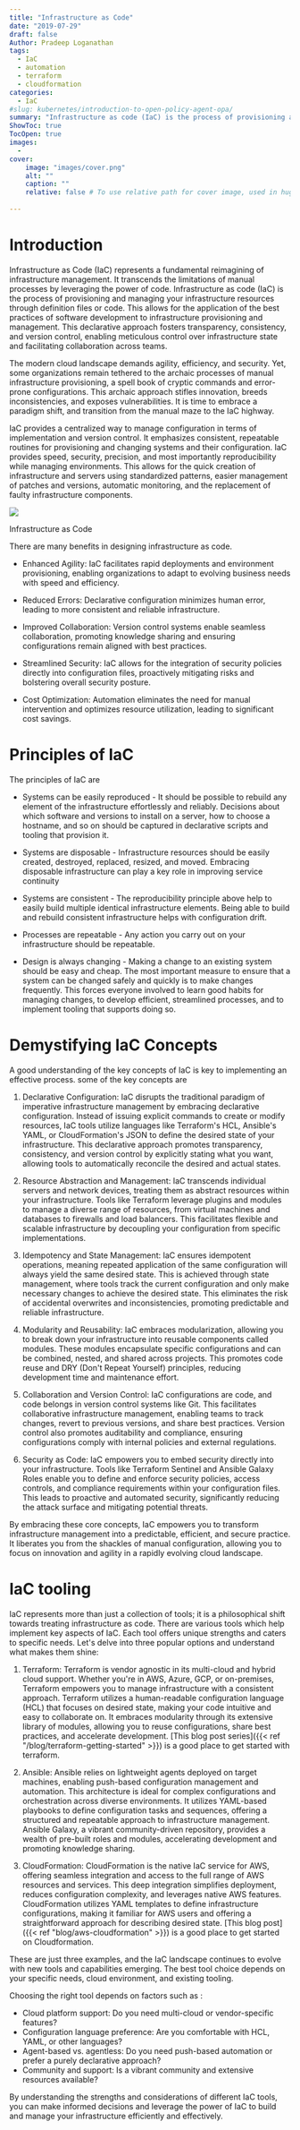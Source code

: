 ```yaml
---
title: "Infrastructure as Code"
date: "2019-07-29"
draft: false
Author: Pradeep Loganathan
tags: 
  - IaC
  - automation
  - terraform
  - cloudformation
categories:
  - IaC
#slug: kubernetes/introduction-to-open-policy-agent-opa/
summary: "Infrastructure as code (IaC) is the process of provisioning and managing your infrastructure resources through definition files or code."
ShowToc: true
TocOpen: true
images:
  - 
cover:
    image: "images/cover.png"
    alt: ""
    caption: ""
    relative: false # To use relative path for cover image, used in hugo Page-bundles
 
---
```


# Introduction

Infrastructure as Code (IaC) represents a fundamental reimagining of infrastructure management. It transcends the limitations of manual processes by leveraging the power of code. Infrastructure as code (IaC) is the process of provisioning and managing your infrastructure resources through definition files or code. This allows for the application of the best practices of software development to infrastructure provisioning and management. This declarative approach fosters transparency, consistency, and version control, enabling meticulous control over infrastructure state and facilitating collaboration across teams.

The modern cloud landscape demands agility, efficiency, and security. Yet, some organizations remain tethered to the archaic processes of manual infrastructure provisioning, a spell book of cryptic commands and error-prone configurations. This archaic approach stifles innovation, breeds inconsistencies, and exposes vulnerabilities. It is time to embrace a paradigm shift, and transition from the manual maze to the IaC highway.

IaC provides a centralized way to manage configuration in terms of implementation and version control. It emphasizes consistent, repeatable routines for provisioning and changing systems and their configuration. IaC provides speed, security, precision, and most importantly reproducibility while managing environments. This allows for the quick creation of infrastructure and servers using standardized patterns, easier management of patches and versions, automatic monitoring, and the replacement of faulty infrastructure components.

![](images/Infrastructure-as-code.png)

Infrastructure as Code

There are many benefits in designing infrastructure as code.

- Enhanced Agility: IaC facilitates rapid deployments and environment provisioning, enabling organizations to adapt to evolving business needs with speed and efficiency.

- Reduced Errors: Declarative configuration minimizes human error, leading to more consistent and reliable infrastructure.

- Improved Collaboration: Version control systems enable seamless collaboration, promoting knowledge sharing and ensuring configurations remain aligned with best practices.

- Streamlined Security: IaC allows for the integration of security policies directly into configuration files, proactively mitigating risks and bolstering overall security posture.

- Cost Optimization: Automation eliminates the need for manual intervention and optimizes resource utilization, leading to significant cost savings.

# Principles of IaC

The principles of IaC are

- Systems can be easily reproduced - It should be possible to rebuild any element of the infrastructure effortlessly and reliably. Decisions about which software and versions to install on a server, how to choose a hostname, and so on should be captured in declarative scripts and tooling that provision it.

- Systems are disposable - Infrastructure resources should be easily created, destroyed, replaced, resized, and moved. Embracing disposable infrastructure can play a key role in improving service continuity

- Systems are consistent - The reproducibility principle above help to easily build multiple identical infrastructure elements. Being able to build and rebuild consistent infrastructure helps with configuration drift.

- Processes are repeatable - Any action you carry out on your infrastructure should be repeatable.

- Design is always changing - Making a change to an existing system should be easy and cheap. The most important measure to ensure that a system can be changed safely and quickly is to make changes frequently. This forces everyone involved to learn good habits for managing changes, to develop efficient, streamlined processes, and to implement tooling that supports doing so.

# Demystifying IaC Concepts

A good understanding of the key concepts of IaC is key to implementing an effective process. some of the key concepts are

1. Declarative Configuration: IaC disrupts the traditional paradigm of imperative infrastructure management by embracing declarative configuration. Instead of issuing explicit commands to create or modify resources, IaC tools utilize languages like Terraform's HCL, Ansible's YAML, or CloudFormation's JSON to define the desired state of your infrastructure. This declarative approach promotes transparency, consistency, and version control by explicitly stating what you want, allowing tools to automatically reconcile the desired and actual states.

2. Resource Abstraction and Management: IaC transcends individual servers and network devices, treating them as abstract resources within your infrastructure. Tools like Terraform leverage plugins and modules to manage a diverse range of resources, from virtual machines and databases to firewalls and load balancers. This facilitates flexible and scalable infrastructure by decoupling your configuration from specific implementations.

3. Idempotency and State Management: IaC ensures idempotent operations, meaning repeated application of the same configuration will always yield the same desired state. This is achieved through state management, where tools track the current configuration and only make necessary changes to achieve the desired state. This eliminates the risk of accidental overwrites and inconsistencies, promoting predictable and reliable infrastructure.

4. Modularity and Reusability: IaC embraces modularization, allowing you to break down your infrastructure into reusable components called modules. These modules encapsulate specific configurations and can be combined, nested, and shared across projects. This promotes code reuse and DRY (Don't Repeat Yourself) principles, reducing development time and maintenance effort.

5. Collaboration and Version Control: IaC configurations are code, and code belongs in version control systems like Git. This facilitates collaborative infrastructure management, enabling teams to track changes, revert to previous versions, and share best practices. Version control also promotes auditability and compliance, ensuring configurations comply with internal policies and external regulations.

6. Security as Code: IaC empowers you to embed security directly into your infrastructure. Tools like Terraform Sentinel and Ansible Galaxy Roles enable you to define and enforce security policies, access controls, and compliance requirements within your configuration files. This leads to proactive and automated security, significantly reducing the attack surface and mitigating potential threats.

By embracing these core concepts, IaC empowers you to transform infrastructure management into a predictable, efficient, and secure practice. It liberates you from the shackles of manual configuration, allowing you to focus on innovation and agility in a rapidly evolving cloud landscape.

# IaC tooling
IaC represents more than just a collection of tools; it is a philosophical shift towards treating infrastructure as code. There are various tools which help implement key aspects of IaC. Each tool offers unique strengths and caters to specific needs. Let's delve into three popular options and understand what makes them shine:

1. Terraform: Terraform is vendor agnostic in its multi-cloud and hybrid cloud support. Whether you're in AWS, Azure, GCP, or on-premises, Terraform empowers you to manage infrastructure with a consistent approach. Terraform utilizes a human-readable configuration language (HCL) that focuses on desired state, making your code intuitive and easy to collaborate on. It embraces modularity through its extensive library of modules, allowing you to reuse configurations, share best practices, and accelerate development. [This blog post series]({{< ref "/blog/terraform-getting-started" >}}) is a good place to get started with terraform.

2. Ansible: Ansible relies on lightweight agents deployed on target machines, enabling push-based configuration management and automation. This architecture is ideal for complex configurations and orchestration across diverse environments. It utilizes YAML-based playbooks to define configuration tasks and sequences, offering a structured and repeatable approach to infrastructure management. Ansible Galaxy, a vibrant community-driven repository, provides a wealth of pre-built roles and modules, accelerating development and promoting knowledge sharing.

3. CloudFormation: CloudFormation is the native IaC service for AWS, offering seamless integration and access to the full range of AWS resources and services. This deep integration simplifies deployment, reduces configuration complexity, and leverages native AWS features. CloudFormation utilizes YAML templates to define infrastructure configurations, making it familiar for AWS users and offering a straightforward approach for describing desired state. [This blog post]({{< ref "blog/aws-cloudformation" >}}) is a good place to get started on Cloudformation.

These are just three examples, and the IaC landscape continues to evolve with new tools and capabilities emerging. The best tool choice depends on your specific needs, cloud environment, and existing tooling. 

Choosing the right tool depends on  factors such as :

 - Cloud platform support: Do you need multi-cloud or vendor-specific features?
 - Configuration language preference: Are you comfortable with HCL, YAML, or other languages?
 - Agent-based vs. agentless: Do you need push-based automation or prefer a purely declarative approach?
 - Community and support: Is a vibrant community and extensive resources available?

By understanding the strengths and considerations of different IaC tools, you can make informed decisions and leverage the power of IaC to build and manage your infrastructure efficiently and effectively.